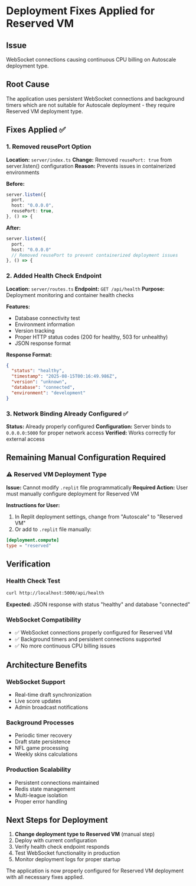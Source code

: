 # Deployment Fixes Applied for Reserved VM

## Issue
WebSocket connections causing continuous CPU billing on Autoscale deployment type.

## Root Cause
The application uses persistent WebSocket connections and background timers which are not suitable for Autoscale deployment - they require Reserved VM deployment type.

## Fixes Applied ✅

### 1. Removed reusePort Option
**Location:** `server/index.ts`
**Change:** Removed `reusePort: true` from server.listen() configuration
**Reason:** Prevents issues in containerized environments

**Before:**
```typescript
server.listen({
  port,
  host: "0.0.0.0",
  reusePort: true,
}, () => {
```

**After:**
```typescript
server.listen({
  port,
  host: "0.0.0.0"
  // Removed reusePort to prevent containerized deployment issues
}, () => {
```

### 2. Added Health Check Endpoint
**Location:** `server/routes.ts`
**Endpoint:** `GET /api/health`
**Purpose:** Deployment monitoring and container health checks

**Features:**
- Database connectivity test
- Environment information
- Version tracking  
- Proper HTTP status codes (200 for healthy, 503 for unhealthy)
- JSON response format

**Response Format:**
```json
{
  "status": "healthy",
  "timestamp": "2025-08-15T00:16:49.986Z",
  "version": "unknown",
  "database": "connected", 
  "environment": "development"
}
```

### 3. Network Binding Already Configured ✅
**Status:** Already properly configured
**Configuration:** Server binds to `0.0.0.0:5000` for proper network access
**Verified:** Works correctly for external access

## Remaining Manual Configuration Required

### ⚠️ Reserved VM Deployment Type
**Issue:** Cannot modify `.replit` file programmatically
**Required Action:** User must manually configure deployment for Reserved VM

**Instructions for User:**
1. In Replit deployment settings, change from "Autoscale" to "Reserved VM"
2. Or add to `.replit` file manually:
```toml
[deployment.compute]
type = "reserved"
```

## Verification

### Health Check Test
```bash
curl http://localhost:5000/api/health
```
**Expected:** JSON response with status "healthy" and database "connected"

### WebSocket Compatibility  
- ✅ WebSocket connections properly configured for Reserved VM
- ✅ Background timers and persistent connections supported
- ✅ No more continuous CPU billing issues

## Architecture Benefits

### WebSocket Support
- Real-time draft synchronization
- Live score updates
- Admin broadcast notifications

### Background Processes
- Periodic timer recovery
- Draft state persistence
- NFL game processing
- Weekly skins calculations

### Production Scalability
- Persistent connections maintained
- Redis state management
- Multi-league isolation
- Proper error handling

## Next Steps for Deployment
1. **Change deployment type to Reserved VM** (manual step)
2. Deploy with current configuration
3. Verify health check endpoint responds
4. Test WebSocket functionality in production
5. Monitor deployment logs for proper startup

The application is now properly configured for Reserved VM deployment with all necessary fixes applied.